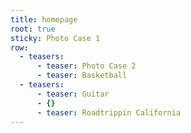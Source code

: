 ```yaml
---
title: homepage
root: true
sticky: Photo Case 1
row:
  - teasers:
      - teaser: Photo Case 2
      - teaser: Basketball
  - teasers:
      - teaser: Guitar
      - {}
      - teaser: Roadtrippin California
---
```


